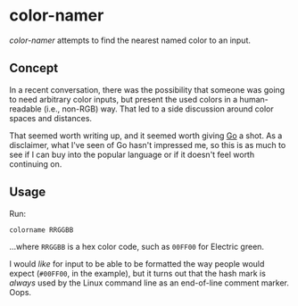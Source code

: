 # color-namer

_color-namer_ attempts to find the nearest named color to an input.

## Concept

In a recent conversation, there was the possibility that someone was going to need arbitrary color inputs, but present the used colors in a human-readable (i.e., non-RGB) way.  That led to a side discussion around color spaces and distances.

That seemed worth writing up, and it seemed worth giving [Go](https://golang.org/) a shot.  As a disclaimer, what I've seen of Go hasn't impressed me, so this is as much to see if I can buy into the popular language or if it doesn't feel worth continuing on.

## Usage

Run:

    colorname RRGGBB

...where `RRGGBB` is a hex color code, such as `00FF00` for Electric green.

I would _like_ for input to be able to be formatted the way people would expect (`#00FF00`, in the example), but it turns out that the hash mark is _always_ used by the Linux command line as an end-of-line comment marker.  Oops.


